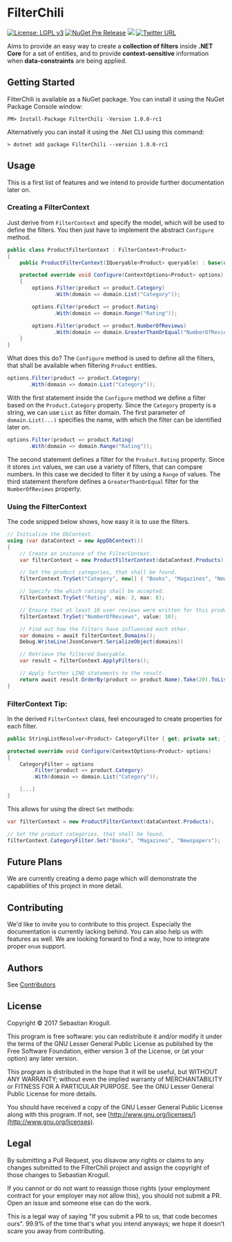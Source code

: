 ﻿# FilterChili
[![License: LGPL v3](https://img.shields.io/badge/License-LGPL%20v3-blue.svg)](https://www.gnu.org/licenses/lgpl-3.0)
[![NuGet Pre Release](https://img.shields.io/nuget/vpre/FilterChili.svg)](https://www.nuget.org/packages/FilterChili)
[<img src="https://gravityctrl.visualstudio.com/_apis/public/build/definitions/9e2dfce5-384e-48bb-94c8-08a393f23f51/2/badge"/>](https://gravityctrl.visualstudio.com/FilterChili/_build/index?definitionId=2)
[![Twitter URL](https://img.shields.io/twitter/url/http/shields.io.svg?style=social)](https://twitter.com/FilterChili)

Aims to provide an easy way to create a **collection of filters** inside **.NET Core** for a set of entities, and to provide **context-sensitive** information when **data-constraints** are being applied.

## Getting Started

FilterChili is available as a NuGet package. You can install it using the NuGet Package Console window:

```
PM> Install-Package FilterChili -Version 1.0.0-rc1
```

Alternatively you can install it using the .Net CLI using this command:

```
> dotnet add package FilterChili --version 1.0.0-rc1
```

## Usage

This is a first list of features and we intend to provide further documentation later on.

### Creating a FilterContext

Just derive from `FilterContext` and specify the model, which will be used to define the filters. You then just have to implement the abstract `Configure` method.

```csharp
public class ProductFilterContext : FilterContext<Product>
{
    public ProductFilterContext(IQueryable<Product> queryable) : base(queryable) {}

    protected override void Configure(ContextOptions<Product> options)
    {
        options.Filter(product => product.Category)
               .With(domain => domain.List("Category"));

        options.Filter(product => product.Rating)
               .With(domain => domain.Range("Rating"));

        options.Filter(product => product.NumberOfReviews)
               .With(domain => domain.GreaterThanOrEqual("NumberOfReviews"));
    }
}
```

What does this do? The `Configure` method is used to define all the filters, that shall be available when filtering `Product` entities.

```csharp
options.Filter(product => product.Category)
       .With(domain => domain.List("Category"));
```

With the first statement inside the `Configure` method we define a filter based on the `Product.Category` property. Since the `Category` property is a string, we can use `List` as filter domain. The first parameter of `domain.List(...)` specifies the name, with which the filter can be identified later on.

```csharp
options.Filter(product => product.Rating)
       .With(domain => domain.Range("Rating"));
```

The second statement defines a filter for the `Product.Rating` property. Since it stores `int` values, we can use a variety of filters, that can compare numbers. In this case we decided to filter it by using a `Range` of values. The third statement therefore defines a `GreaterThanOrEqual` filter for the `NumberOfReviews` property.

### Using the FilterContext

The code snipped below shows, how easy it is to use the filters.

```csharp
// Initialize the DbContext.
using (var dataContext = new AppDbContext())
{
    // Create an instance of the FilterContext.
    var filterContext = new ProductFilterContext(dataContext.Products);

    // Set the product categories, that shall be found.
    filterContext.TrySet("Category", new[] { "Books", "Magazines", "Newspapers" });

    // Specify the which ratings shall be accepted.
    filterContext.TrySet("Rating", min: 3, max: 8);

    // Ensure that at least 10 user reviews were written for this product.
    filterContext.TrySet("NumberOfReviews", value: 10);

    // Find out how the filters have influenced each other.
    var domains = await filterContext.Domains();
    Debug.WriteLine(JsonConvert.SerializeObject(domains))

    // Retrieve the filtered Queryable.
    var result = filterContext.ApplyFilters();

    // Apply further LINQ statements to the result.
    return await result.OrderBy(product => product.Name).Take(20).ToListAsync();
}
```

### FilterContext Tip:

In the derived `FilterContext` class, feel encouraged to create properties for each filter.

```csharp
public StringListResolver<Product> CategoryFilter { get; private set; }

protected override void Configure(ContextOptions<Product> options)
{
    CategoryFilter = options
        .Filter(product => product.Category)
        .With(domain => domain.List("Category"));

    [...]
}
```

This allows for using the direct `Set` methods:

```csharp
var filterContext = new ProductFilterContext(dataContext.Products);

// Set the product categories, that shall be found.
filterContext.CategoryFilter.Set("Books", "Magazines", "Newspapers");
```

## Future Plans

We are currently creating a demo page which will demonstrate the capabilities of this project in more detail.

## Contributing

We'd like to invite you to contribute to this project. Especially the documentation is currently lacking behind.
You can also help us with features as well. We are looking forward to find a way, how to integrate proper `enum` support.

## Authors

See [Contributors](https://github.com/gravityctrl/FilterChili/contributors)

## License

Copyright © 2017 Sebastian Krogull.

This program is free software: you can redistribute it and/or modify
it under the terms of the GNU Lesser General Public License as published by
the Free Software Foundation, either version 3 of the License, or
(at your option) any later version.

This program is distributed in the hope that it will be useful,
but WITHOUT ANY WARRANTY; without even the implied warranty of
MERCHANTABILITY or FITNESS FOR A PARTICULAR PURPOSE. See the
GNU Lesser General Public License for more details.

You should have received a copy of the GNU Lesser General Public License
along with this program.  If not, see [http://www.gnu.org/licenses/](http://www.gnu.org/licenses).

Legal
------

By submitting a Pull Request, you disavow any rights or claims to any changes submitted to the FilterChili project and assign the copyright of those changes to Sebastian Krogull.

If you cannot or do not want to reassign those rights (your employment contract for your employer may not allow this), you should not submit a PR. Open an issue and someone else can do the work.

This is a legal way of saying "If you submit a PR to us, that code becomes ours". 99.9% of the time that's what you intend anyways; we hope it doesn't scare you away from contributing.
